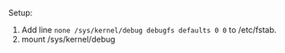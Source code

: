 Setup:
  1. Add line `none /sys/kernel/debug debugfs defaults 0 0` to /etc/fstab.
  1. mount /sys/kernel/debug